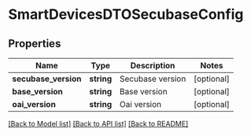 # SmartDevicesDTOSecubaseConfig

## Properties
Name | Type | Description | Notes
------------ | ------------- | ------------- | -------------
**secubase_version** | **string** | Secubase version | [optional] 
**base_version** | **string** | Base version | [optional] 
**oai_version** | **string** | Oai version | [optional] 

[[Back to Model list]](../README.md#documentation-for-models) [[Back to API list]](../README.md#documentation-for-api-endpoints) [[Back to README]](../README.md)


